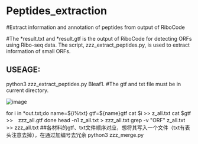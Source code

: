 # Peptides_extraction
#Extract information and annotation of peptides from output of RiboCode

#The *result.txt and *result.gtf is the output of RiboCode for detecting ORFs using Ribo-seq data. The script, zzz_extract_peptides.py, is used to extract information of small ORFs.
## USEAGE:
python3 zzz_extract_peptides.py Bleaf1.
#The gtf and txt file must be in current directory.

![image](https://user-images.githubusercontent.com/46277338/119521393-ae86e500-bdad-11eb-9aab-83a33202b995.png)

for i in *out.txt;do
name=${i%txt}
gtf=${name}gtf
cat $i >> z_all.txt
cat $gtf >>　zzz_all.gtf
done
head -n1 z_all.txt > zzz_all.txt
grep -v "ORF" z_all.txt >> zzz_all.txt
##各材料的gtf、txt文件顺序对应，想将其写入一个文件（txt有表头注意去掉），在通过加编号去冗余
python3 zzz_merge.py

